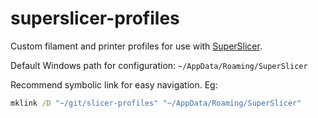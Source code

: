 # superslicer-profiles
Custom filament and printer profiles for use with [SuperSlicer](https://github.com/supermerill/SuperSlicer).

Default Windows path for configuration: `~/AppData/Roaming/SuperSlicer`

Recommend symbolic link for easy navigation. Eg:

``` cmd
mklink /D "~/git/slicer-profiles" "~/AppData/Roaming/SuperSlicer"
```

 
